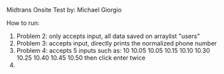 Midtrans Onsite Test by: Michael Giorgio

How to run:
  1. Problem 2: only accepts input, all data saved on arraylist "users"
  2. Problem 3: accepts input, directly prints the normalized phone number
  3. Problem 4: accepts 5 inputs such as:
  10 10.05
  10.05 10.15
  10.10 10.30
  10.25 10.40
  10.45 10.50
  then click enter twice
  4. 
